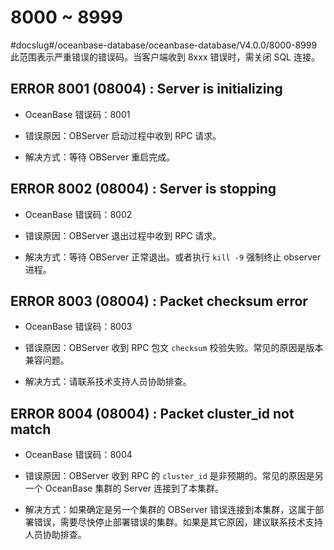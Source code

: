 8000 ~ 8999
=================================

#docslug#/oceanbase-database/oceanbase-database/V4.0.0/8000-8999
此范围表示严重错误的错误码。当客户端收到 8xxx 错误时，需关闭 SQL 连接。

ERROR 8001 (08004) : Server is initializing
----------------------------------------------------------------

* OceanBase 错误码：8001

* 错误原因：OBServer 启动过程中收到 RPC 请求。

* 解决方式：等待 OBServer 重启完成。

ERROR 8002 (08004) : Server is stopping
------------------------------------------------------------

* OceanBase 错误码：8002

* 错误原因：OBServer 退出过程中收到 RPC 请求。

* 解决方式：等待 OBServer 正常退出。或者执行 `kill -9` 强制终止 observer 进程。

ERROR 8003 (08004) : Packet checksum error
---------------------------------------------------------------

* OceanBase 错误码：8003

* 错误原因：OBServer 收到 RPC 包文 `checksum` 校验失败。常见的原因是版本兼容问题。

* 解决方式：请联系技术支持人员协助排查。

ERROR 8004 (08004) : Packet cluster_id not match
---------------------------------------------------------------------

* OceanBase 错误码：8004

* 错误原因：OBServer 收到 RPC 的 `cluster_id` 是非预期的。常见的原因是另一个 OceanBase 集群的 Server 连接到了本集群。

* 解决方式：如果确定是另一个集群的 OBServer 错误连接到本集群，这属于部署错误，需要尽快停止部署错误的集群。如果是其它原因，建议联系技术支持人员协助排查。
